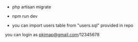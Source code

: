 - php artisan migrate
- npm run dev

- you can import users table from "users.sql" provided in repo

you can login as pkjmap@gmail.com/12345678